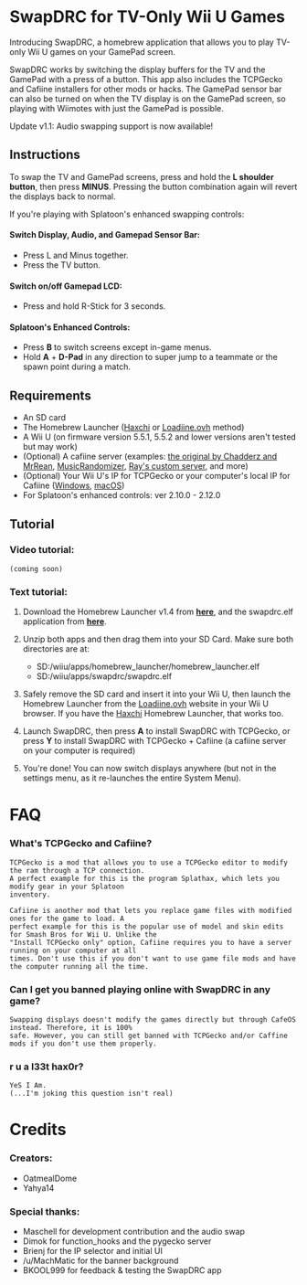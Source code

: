 # SwapDRC for TV-Only Wii U Games

Introducing SwapDRC, a homebrew application that allows you to play TV-only Wii U games on your GamePad screen.

SwapDRC works by switching the display buffers for the TV and the GamePad with a press of a button. This app also includes the TCPGecko and Cafiine installers for other mods or hacks. The GamePad sensor bar can also be turned on when the TV display is on the GamePad screen, so playing with Wiimotes with just the GamePad is possible.

Update v1.1: Audio swapping support is now available!

## Instructions

To swap the TV and GamePad screens, press and hold the **L shoulder button**, then press **MINUS**. Pressing the button combination again will revert the displays back to normal.

If you're playing with Splatoon's enhanced swapping controls:

#### Switch Display, Audio, and Gamepad Sensor Bar:
+ Press L and Minus together.
+ Press the TV button.

#### Switch on/off Gamepad LCD:
+ Press and hold R-Stick for 3 seconds.

#### Splatoon's Enhanced Controls:
+ Press **B** to switch screens except in-game menus.
+ Hold **A** + **D-Pad** in any direction to super jump to a teammate or the spawn point during a match.

## Requirements

* An SD card
* The Homebrew Launcher ([Haxchi](https://gbatemp.net/threads/haxchi-v2-0-a-persistent-wiiu-hack.451071/) or [Loadiine.ovh](http://loadiine.ovh) method)
* A Wii U (on firmware version 5.5.1, 5.5.2 and lower versions aren't tested but may work)
* (Optional) A cafiine server (examples: [the original by Chadderz and MrRean](https://github.com/MrRean/Cafiine-410-551/blob/master/server/cafiine_server.exe), [MusicRandomizer](https://github.com/OatmealDome/SplatoonUtilities/blob/master/MusicRandomizer/README.md), [Ray's custom server](https://github.com/Syroot/CafiineServer), and more)
* (Optional) Your Wii U's IP for TCPGecko or your computer's local IP for Cafiine ([Windows](http://www.nirsoft.net/utils/wnetwatcher.zip), [macOS](http://osxdaily.com/2010/11/21/find-ip-address-mac/))
* For Splatoon's enhanced controls: ver 2.10.0 - 2.12.0


## Tutorial

### Video tutorial:

    (coming soon)

### Text tutorial:

1. Download the Homebrew Launcher v1.4 from [**here**](https://github.com/dimok789/homebrew_launcher/releases), and the swapdrc.elf application from [**here**](https://github.com/OatmealDome/geckiine_drc_swap/releases).

2. Unzip both apps and then drag them into your SD Card. Make sure both directories are at:

    * SD:/wiiu/apps/homebrew_launcher/homebrew_launcher.elf
    * SD:/wiiu/apps/swapdrc/swapdrc.elf

3. Safely remove the SD card and insert it into your Wii U, then launch the Homebrew Launcher from the [Loadiine.ovh](http://loadiine.ovh) website in your Wii U browser. If you have the [Haxchi](https://gbatemp.net/threads/haxchi-v2-0-a-persistent-wiiu-hack.451071/) Homebrew Launcher, that works too.

4. Launch SwapDRC, then press **A** to install SwapDRC with TCPGecko, or press **Y** to install SwapDRC with TCPGecko + Cafiine (a cafiine server on your computer is required)

5. You're done! You can now switch displays anywhere (but not in the settings menu, as it re-launches the entire System Menu).

# FAQ

### What's TCPGecko and Cafiine?

    TCPGecko is a mod that allows you to use a TCPGecko editor to modify the ram through a TCP connection.
    A perfect example for this is the program Splathax, which lets you modify gear in your Splatoon
    inventory.
    
    Cafiine is another mod that lets you replace game files with modified ones for the game to load. A
    perfect example for this is the popular use of model and skin edits for Smash Bros for Wii U. Unlike the
    "Install TCPGecko only" option, Cafiine requires you to have a server running on your computer at all
    times. Don't use this if you don't want to use game file mods and have the computer running all the time.
    
### Can I get you banned playing online with SwapDRC in any game?

    Swapping displays doesn't modify the games directly but through CafeOS instead. Therefore, it is 100%
    safe. However, you can still get banned with TCPGecko and/or Caffine mods if you don't use them properly.
    
### r u a l33t hax0r?

    YeS I Am.
    (...I'm joking this question isn't real)


# Credits

### Creators:

+ OatmealDome
+ Yahya14

### Special thanks:

+ Maschell for development contribution and the audio swap
+ Dimok for function_hooks and the pygecko server
+ Brienj for the IP selector and initial UI
+ /u/MachMatic for the banner background
+ BKOOL999 for feedback & testing the SwapDRC app
